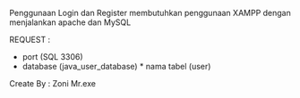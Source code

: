 Penggunaan Login dan Register membutuhkan penggunaan XAMPP dengan menjalankan apache dan MySQL 

REQUEST :
* port (SQL 3306)
* database (java_user_database) * nama tabel (user)

Create By :
Zoni
Mr.exe
